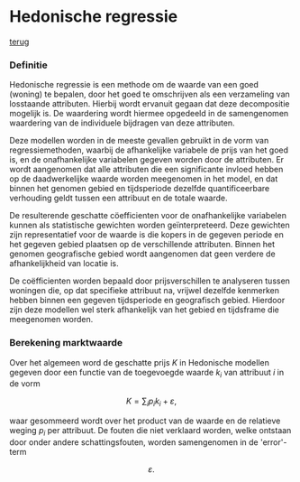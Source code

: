 
# Hedonische regressie

[terug](model_list.md)

 ### Definitie

Hedonische regressie is een methode om de waarde van een goed (woning) te bepalen, door het goed te omschrijven als een verzameling van losstaande attributen. Hierbij wordt ervanuit gegaan dat deze decompositie mogelijk is. De waardering wordt hiermee opgedeeld in de samengenomen waardering van de individuele bijdragen van deze attributen.

Deze modellen worden in de meeste gevallen gebruikt in de vorm van regressiemethoden, waarbij de afhankelijke variabele de prijs van het goed is, en de onafhankelijke variabelen gegeven worden door de attributen. Er wordt aangenomen dat alle attributen die een significante invloed hebben op de daadwerkelijke waarde worden meegenomen in het model, en dat binnen het genomen gebied en tijdsperiode dezelfde quantificeerbare verhouding geldt tussen een attribuut en de totale waarde.

De resulterende geschatte cöefficienten voor de onafhankelijke variabelen kunnen als statistische gewichten worden geïnterpreteerd. Deze gewichten zijn representatief voor de waarde is die kopers in de gegeven periode en het gegeven gebied plaatsen op de verschillende attributen. Binnen het genomen geografische gebied wordt aangenomen dat geen verdere de afhankelijkheid van locatie is.

De coëfficienten worden bepaald door prijsverschillen te analyseren tussen woningen die, op dat specifieke attribuut na, vrijwel dezelfde kenmerken hebben binnen een gegeven tijdsperiode en geografisch gebied. Hierdoor zijn deze modellen wel sterk afhankelijk van het gebied en tijdsframe die meegenomen worden.

 ### Berekening marktwaarde

Over het algemeen word de geschatte prijs *K* in Hedonische modellen gegeven door een functie van de toegevoegde waarde *k<sub>i</sub>* van attribuut *i* in de vorm
```math
K=\sum_ip_ik_i+\varepsilon,
```
waar gesommeerd wordt over het product van de waarde en de relatieve weging *p<sub>i</sub>* per attribuut. De fouten die niet verklaard worden, welke ontstaan door onder andere schattingsfouten, worden samengenomen in de 'error'-term
```math
\varepsilon.
```